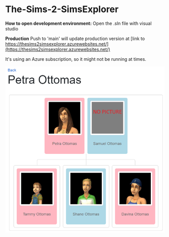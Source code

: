 # The-Sims-2-SimsExplorer

**How to open development environment:**
Open the .sln file with visual studio

**Production**
Push to 'main' will update production version at [link to https://thesims2simsexplorer.azurewebsites.net/](https://thesims2simsexplorer.azurewebsites.net/)

It's using an Azure subscription, so it might not be running at times.

![Family tree](/SimsexplorerFamilyTree.png)
